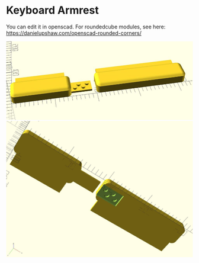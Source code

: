 # Keyboard Armrest

You can edit it in openscad.
For roundedcube modules, see here: https://danielupshaw.com/openscad-rounded-corners/

![image 1](image1.jpg)
![image 2](image2.jpg)
